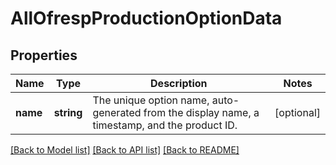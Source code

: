 # AllOfrespProductionOptionData

## Properties
Name | Type | Description | Notes
------------ | ------------- | ------------- | -------------
**name** | **string** | The unique option name, auto-generated from the display name, a timestamp, and the product ID. | [optional] 

[[Back to Model list]](../../README.md#documentation-for-models) [[Back to API list]](../../README.md#documentation-for-api-endpoints) [[Back to README]](../../README.md)

